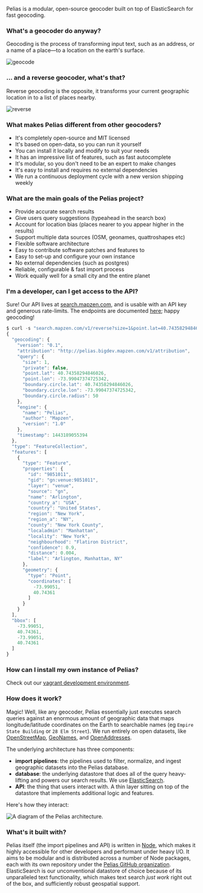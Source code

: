 Pelias is a modular, open-source geocoder built on top of ElasticSearch for fast geocoding. 

### What's a geocoder do anyway?

Geocoding is the process of transforming input text, such as an address, or a name of a place—to a location on the earth's surface.

![geocode](https://raw.githubusercontent.com/pelias/pelias/master/img/geocoding.gif)

### ... and a reverse geocoder, what's that?

Reverse geocoding is the opposite, it transforms your current geographic location in to a list of places nearby.

![reverse](https://raw.githubusercontent.com/pelias/pelias/master/img/reverse.gif)

### What makes Pelias different from other geocoders?

- It's completely open-source and MIT licensed
- It's based on open-data, so you can run it yourself
- You can install it locally and modify to suit your needs
- It has an impressive list of features, such as fast autocomplete
- It's modular, so you don't need to be an expert to make changes
- It's easy to install and requires no external dependencies
- We run a continuous deployment cycle with a new version shipping weekly

### What are the main goals of the Pelias project?

- Provide accurate search results
- Give users query suggestions (typeahead in the search box)
- Account for location bias (places nearer to you appear higher in the results)
- Support multiple data sources (OSM, geonames, quattroshapes etc)
- Flexible software architecture
- Easy to contribute software patches and features to
- Easy to set-up and configure your own instance
- No external dependencies (such as postgres)
- Reliable, configurable & fast import process
- Work equally well for a small city and the entire planet

### I'm a developer, can I get access to the API?

Sure! Our API lives at [search.mapzen.com](http://search.mapzen.com/), and is usable with an API key and generous
rate-limits. The endpoints are documented [here](https://github.com/pelias/api/wiki/API-Endpoints); happy
geocoding!

```javascript
$ curl -s "search.mapzen.com/v1/reverse?size=1&point.lat=40.74358294846026&point.lon=-73.99047374725342&api_key={YOUR_API_KEY}" | json
{
  "geocoding": {
    "version": "0.1",
    "attribution": "http://pelias.bigdev.mapzen.com/v1/attribution",
    "query": {
      "size": 1,
      "private": false,
      "point.lat": 40.74358294846026,
      "point.lon": -73.99047374725342,
      "boundary.circle.lat": 40.74358294846026,
      "boundary.circle.lon": -73.99047374725342,
      "boundary.circle.radius": 50
    },
    "engine": {
      "name": "Pelias",
      "author": "Mapzen",
      "version": "1.0"
    },
    "timestamp": 1443189055394
  },
  "type": "FeatureCollection",
  "features": [
    {
      "type": "Feature",
      "properties": {
        "id": "9851011",
        "gid": "gn:venue:9851011",
        "layer": "venue",
        "source": "gn",
        "name": "Arlington",
        "country_a": "USA",
        "country": "United States",
        "region": "New York",
        "region_a": "NY",
        "county": "New York County",
        "localadmin": "Manhattan",
        "locality": "New York",
        "neighbourhood": "Flatiron District",
        "confidence": 0.9,
        "distance": 0.004,
        "label": "Arlington, Manhattan, NY"
      },
      "geometry": {
        "type": "Point",
        "coordinates": [
          -73.99051,
          40.74361
        ]
      }
    }
  ],
  "bbox": [
    -73.99051,
    40.74361,
    -73.99051,
    40.74361
  ]
}
```

### How can I install my own instance of Pelias?

Check out our [vagrant development environment](https://github.com/pelias/vagrant).

### How does it work?

Magic! Well, like any geocoder, Pelias essentially just executes search queries against an enormous amount of
geographic data that maps longitude/latitude coordinates on the Earth to searchable names (eg `Empire State Building`
or `28 Elm Street`).  We run entirely on open datasets, like [OpenStreetMap](http://www.openstreetmap.org/),
[GeoNames](http://www.geonames.org/about.html), and [OpenAddresses](http://openaddresses.io/).

The underlying architecture has three components:

  * **import pipelines**: the pipelines used to filter, normalize, and ingest geographic datasets into the Pelias database.
  * **database**: the underlying datastore that does all of the query heavy-lifting and powers our search results. We use
    [ElasticSearch](https://www.elastic.co/).
  * **API**: the thing that users interact with. A thin layer sitting on top of the datastore that implements additional
    logic and features.

Here's how they interact:

![A diagram of the Pelias architecture.](https://cloud.githubusercontent.com/assets/4467604/6944539/3b1cdd0e-d862-11e4-995d-0b376caacad6.png)

### What's it built with?
Pelias itself (the import pipelines and API) is written in [Node](https://nodejs.org/), which makes it highly
accessible for other developers and performant under heavy I/O. It aims to be modular and is distributed across a
number of Node packages, each with its own repository under the [Pelias GitHub
organization](https://github.com/pelias). ElasticSearch is our unconventional datastore of choice because of its
unparalleled text functionality, which makes text search *just work* right out of the box, and sufficiently robust
geospatial support.
